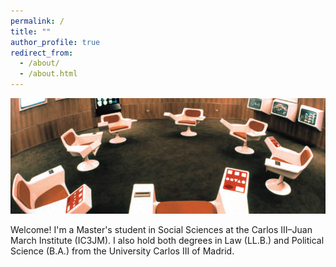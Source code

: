 ```yaml
---
permalink: /
title: ""
author_profile: true
redirect_from: 
  - /about/
  - /about.html
---
```


<img src="/images/cybersyn-room.jpg" style="width:600px; height:185px; object-fit:cover;">

Welcome! I'm a Master's student in Social Sciences at the Carlos III–Juan March Institute (IC3JM). I also hold both degrees in Law (LL.B.) and Political Science (B.A.) from the University Carlos III of Madrid.


